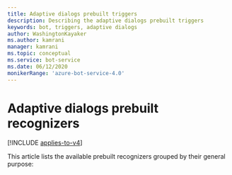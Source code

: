 ```yaml
---
title: Adaptive dialogs prebuilt triggers
description: Describing the adaptive dialogs prebuilt triggers
keywords: bot, triggers, adaptive dialogs
author: WashingtonKayaker
ms.author: kamrani
manager: kamrani
ms.topic: conceptual
ms.service: bot-service
ms.date: 06/12/2020
monikerRange: 'azure-bot-service-4.0'
---
```


# Adaptive dialogs prebuilt recognizers

[!INCLUDE [applies-to-v4](../includes/applies-to.md)]

This article lists the available prebuilt recognizers grouped by their general purpose:
